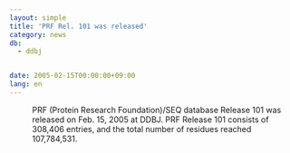 ```yaml
---
layout: simple
title: 'PRF Rel. 101 was released'
category: news
db:
  - ddbj


date: 2005-02-15T00:00:00+09:00
lang: en
---
```


<dd>PRF (Protein Research Foundation)/SEQ database Release 101 was released on Feb. 15, 2005 at DDBJ. PRF Release 101 consists of 308,406 entries, and the total number of residues reached 107,784,531.</dd>
